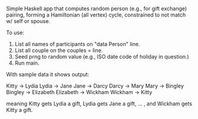 Simple Haskell app that computes random person (e.g., for gift exchange)
pairing, forming a Hamiltonian (all vertex) cycle, constrained to not
match w/ self or spouse. 

To use:

1. List all names of participants on "data Person" line.
2. List all couple on the couples = line.
3. Seed prng to random value (e.g., ISO date code of holiday in question.)
4. Run main.

With sample data it shows output:

Kitty -> Lydia
Lydia -> Jane
Jane -> Darcy
Darcy -> Mary
Mary -> Bingley
Bingley -> Elizabeth
Elizabeth -> Wickham
Wickham -> Kitty

meaning Kitty gets Lydia a gift, Lydia gets Jane a gift, ... , and
Wickham gets Kitty a gift.

